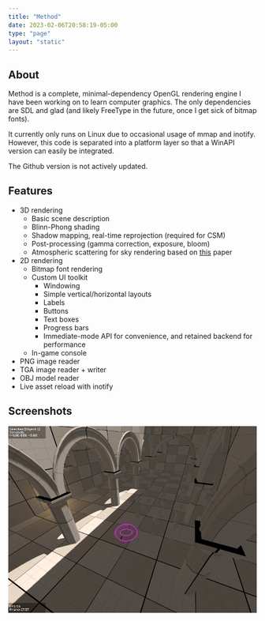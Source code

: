 ```yaml
---
title: "Method"
date: 2023-02-06T20:58:19-05:00
type: "page"
layout: "static"
---
```


## About

Method is a complete, minimal-dependency OpenGL rendering engine I have been
working on to learn computer graphics. The only dependencies are SDL and glad
(and likely FreeType in the future, once I get sick of bitmap fonts).

It currently only runs on Linux due to occasional usage of mmap and inotify.
However, this code is separated into a platform layer so that a WinAPI version
can easily be integrated.

The Github version is not actively updated.

## Features
 - 3D rendering
    - Basic scene description
    - Blinn-Phong shading
    - Shadow mapping, real-time reprojection (required for CSM)
    - Post-processing (gamma correction, exposure, bloom)
    - Atmospheric scattering for sky rendering based on [this](https://doi.org/10.1145/166117.166140) paper
 - 2D rendering
    - Bitmap font rendering
    - Custom UI toolkit
       - Windowing
       - Simple vertical/horizontal layouts
       - Labels
       - Buttons
       - Text boxes
       - Progress bars
       - Immediate-mode API for convenience, and retained backend for performance
    - In-game console
 - PNG image reader
 - TGA image reader + writer
 - OBJ model reader
 - Live asset reload with inotify

## Screenshots

![Editor screenshot](screenshots/editor.png)
